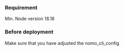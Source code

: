 ### Requirement
Min. Node version 18.18

### Before deployment
Make sure that you have adjusted the nomo_cli_config

